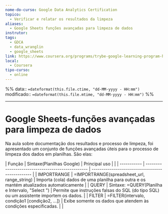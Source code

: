 ```yaml
---
nome-do-curso: Google Data Analytics Certification
topico:
  - Verificar e relatar os resultados da limpeza
aliases:
  - Google Sheets funções avançadas para limpeza de dados
instrutor: 
tags:
  - GDCA
  - data_wranglin
  - google_sheets
link: https://www.coursera.org/programs/trybe-google-learning-program-hrevt/professional-certificates/google-data-analytics?collectionId=twDTY
local:
  - Coursera
tipo-curso:
  - online
---
```

%%
data:: `=dateformat(this.file.ctime, "dd-MM-yyyy - HH:mm")`
modificado:: `=dateformat(this.file.mtime, "dd-MM-yyyy - HH:mm")`
%%
____
# Google Sheets-funções avançadas para limpeza de dados

Na aula sobre documentação dos resultados e processo de limpeza, foi apresentado um conjunto de funções avançadas úteis para o processo de limpeza dos dados em planilhas. São elas:

| Função      | Sintaxe(Planilhas Google)                 |  Principal uso                                                                           |     |
| ----------- | ------------------------------------------------- | ------------------------------------------------ |
| IMPORTRANGE | =IMPORTRANGE(spreadsheet_url, range_string)       | Importa (cola) dados de uma planilha para outra e os mantém atualizados automaticamente |
| QUERY       | Sintaxe: =QUERY(Planilha e Intervalo, "Select ") |  Permite que instruções falsas do SQL (do tipo SQL) ou um assistente importem os dados.  |
| FILTER      | =FILTER(intervalo, condição1 [condição2, ...])    |  Exibe somente os dados que atendem às condições especificadas.                          |     | 


